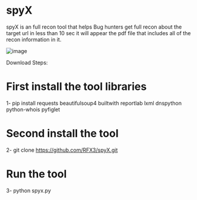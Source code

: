 # spyX
spyX is an full recon tool that helps Bug hunters get full recon about the target url in less than 10 sec it will appear the pdf file that includes all of the recon information in it.  



![image](https://github.com/RFX3/spyX/assets/107072345/b50ee396-6cd1-4acd-8997-2db5a102b6bb)



Download Steps:
# First install the tool libraries 
1- pip install requests beautifulsoup4 builtwith reportlab lxml dnspython python-whois pyfiglet
# Second install the tool 
2- git clone https://github.com/RFX3/spyX.git
# Run the tool
3- python spyx.py

